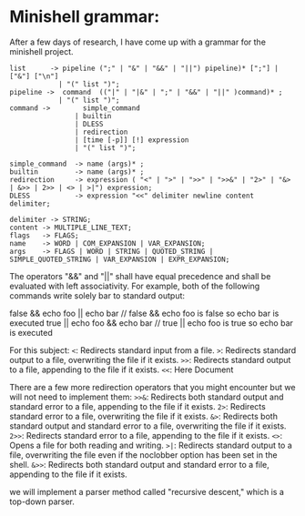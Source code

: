 # Minishell grammar:

After a few days of research, I have come up with a grammar for the minishell project.  

```
list      -> pipeline (";" | "&" | "&&" | "||") pipeline)* [";"] | ["&"] ["\n"]
			| "(" list ")";
pipeline ->  command  (("|" | "|&" | ";" | "&&" | "||" )command)* ;
			| "(" list ")";
command ->  	  simple_command 
				| builtin 
				| DLESS 
				| redirection
				| [time [-p]] [!] expression
				| "(" list ")";

simple_command 	-> name (args)* ;
builtin 		-> name (args)* ; 
redirection 	-> expression ( "<" | ">" | ">>" | ">>&" | "2>" | "&> | &>> | 2>> | <> | >|") expression; 
DLESS 			-> expression "<<" delimiter newline content delimiter;

delimiter -> STRING;
content -> MULTIPLE_LINE_TEXT;
flags 	-> FLAGS;
name 	-> WORD | COM_EXPANSION | VAR_EXPANSION;
args 	-> FLAGS | WORD | STRING | QUOTED_STRING | SIMPLE_QUOTED_STRING | VAR_EXPANSION | EXPR_EXPANSION;
```

The operators "&&" and "||" shall have equal precedence and shall be evaluated with left associativity. For example, both of the following commands write solely bar to standard output:

false && echo foo || echo bar // false && echo foo is false so echo bar is executed
true || echo foo && echo bar // true || echo foo is true so echo bar is executed


For this subject:
`<`: Redirects standard input from a file.
`>`: Redirects standard output to a file, overwriting the file if it exists.
`>>`: Redirects standard output to a file, appending to the file if it exists.
`<<`: Here Document

There are a few more redirection operators that you might encounter but we will not need to implement them:
`>>&`: Redirects both standard output and standard error to a file, appending 
to the file if it exists.
`2>`: Redirects standard error to a file, overwriting the file if it exists.
`&>`: Redirects both standard output and standard error to a file, overwriting
 the file if it exists.
`2>>`: Redirects standard error to a file, appending to the file if it exists.
`<>`: Opens a file for both reading and writing.
`>|`: Redirects standard output to a file, overwriting the file even if 
the noclobber option has been set in the shell.
`&>>`: Redirects both standard output and standard error to a file, 
appending to the file if it exists.

we will implement a parser method called "recursive descent,"
which is a top-down parser. 